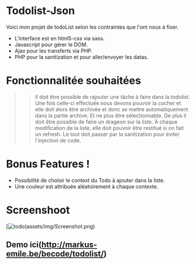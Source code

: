 # Todolist-Json



Voici mon projet de todoList selon les contraintes que l'ont nous à fixer.

  - L'interface est en html5-css via sass.
  - Javascript pour gérer le DOM.
  - Ajax pour les transferts via PHP.
  - PHP pour la sanitization et pour aller/envoyer les datas.

# Fonctionnalitée souhaitées
  >>Il doit être possible de rajouter une tâche à faire dans la todolist. Une fois celle-ci effectuée nous devons pouvoir la cocher et elle doit alors être archivée et donc se mettre automatiquement dans la partie archive. Et ne plus être sélectionnable. De plus il doit être possible de faire un drageon sur la liste. À chaque modification de la liste, elle doit pouvoir être restitué si on fait un refresh. Le tout doit passer par la sanitization pour éviter l'injection de code.


# Bonus Features !

  - Possibilité de choisir le context du Todo à ajouter dans la liste.
  - Une couleur est attribuée aléatoirement à chaque contexte.
  

# Screenshoot

 [![todo(assets/img/Screenshot.png)](http://markus-emile.be/becode/todolist/)

 ## Demo ici(http://markus-emile.be/becode/todolist/)
